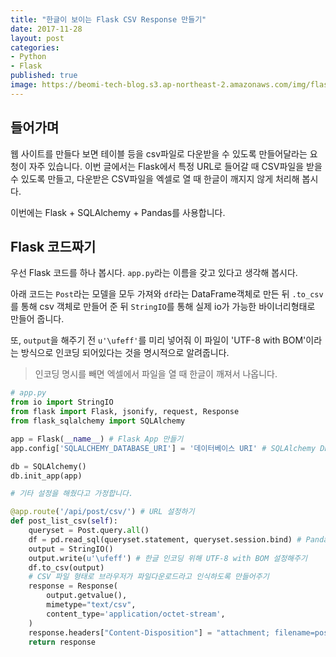 ```yaml
---
title: "한글이 보이는 Flask CSV Response 만들기"
date: 2017-11-28
layout: post
categories:
- Python
- Flask
published: true
image: https://beomi-tech-blog.s3.ap-northeast-2.amazonaws.com/img/flask.jpg
---
```


## 들어가며

웹 사이트를 만들다 보면 테이블 등을 csv파일로 다운받을 수 있도록 만들어달라는 요청이 자주 있습니다. 이번 글에서는 Flask에서 특정 URL로 들어갈 때 CSV파일을 받을 수 있도록 만들고, 다운받은 CSV파일을 엑셀로 열 때 한글이 깨지지 않게 처리해 봅시다.

이번에는 Flask + SQLAlchemy + Pandas를 사용합니다.

## Flask 코드짜기

우선 Flask 코드를 하나 봅시다. `app.py`라는 이름을 갖고 있다고 생각해 봅시다.

아래 코드는 `Post`라는 모델을 모두 가져와 `df`라는 DataFrame객체로 만든 뒤 `.to_csv`를 통해 csv 객체로 만들어 준 뒤 `StringIO`를 통해 실제 io가 가능한 바이너리형태로 만들어 줍니다.

또, `output`을 해주기 전 `u'\ufeff'`를 미리 넣어줘 이 파일이 'UTF-8 with BOM'이라는 방식으로 인코딩 되어있다는 것을 명시적으로 알려줍니다.

> 인코딩 명시를 빼면 엑셀에서 파일을 열 때 한글이 깨져서 나옵니다.

```python
# app.py
from io import StringIO
from flask import Flask, jsonify, request, Response
from flask_sqlalchemy import SQLAlchemy

app = Flask(__name__) # Flask App 만들기
app.config['SQLALCHEMY_DATABASE_URI'] = '데이터베이스 URI' # SQLAlchemy DB 연결하기

db = SQLAlchemy()
db.init_app(app)

# 기타 설정을 해줬다고 가정합니다.

@app.route('/api/post/csv/') # URL 설정하기
def post_list_csv(self):
    queryset = Post.query.all()
    df = pd.read_sql(queryset.statement, queryset.session.bind) # Pandas가 SQL을 읽도록 만들어주기
    output = StringIO()
    output.write(u'\ufeff') # 한글 인코딩 위해 UTF-8 with BOM 설정해주기
    df.to_csv(output)
    # CSV 파일 형태로 브라우저가 파일다운로드라고 인식하도록 만들어주기
    response = Response(
        output.getvalue(),
        mimetype="text/csv",
        content_type='application/octet-stream',
    )
    response.headers["Content-Disposition"] = "attachment; filename=post_export.csv" # 다운받았을때의 파일 이름 지정해주기
    return response 
```
